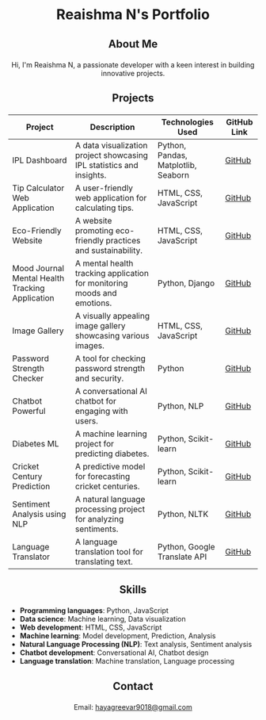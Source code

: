 # <p align="center">Reaishma N's Portfolio</p>

## <p align="center">About Me</p>
<p align="center">Hi, I'm Reaishma N, a passionate developer with a keen interest in building innovative projects.</p>

## <p align="center">Projects</p>
<div align="center">

| **Project** | **Description** | **Technologies Used** | **GitHub Link** |
| --- | --- | --- | --- |
| IPL Dashboard | A data visualization project showcasing IPL statistics and insights. | Python, Pandas, Matplotlib, Seaborn | [GitHub](https://github.com/Reaishma/IPL-Dashboard) |
| Tip Calculator Web Application | A user-friendly web application for calculating tips. | HTML, CSS, JavaScript | [GitHub](https://github.com/Reaishma/Tip-calculator-) |
| Eco-Friendly Website | A website promoting eco-friendly practices and sustainability. | HTML, CSS, JavaScript | [GitHub](https://github.com/Reaishma/Eco-friendly-website-) |
| Mood Journal Mental Health Tracking Application | A mental health tracking application for monitoring moods and emotions. | Python, Django | [GitHub](https://github.com/Reaishma/Mood-journal-a-mental-health-tracking-application-) |
| Image Gallery | A visually appealing image gallery showcasing various images. | HTML, CSS, JavaScript | [GitHub](https://github.com/Reaishma/Image-gallery-) |
| Password Strength Checker | A tool for checking password strength and security. | Python | [GitHub](https://github.com/Reaishma/Password-strength-checker-) |
| Chatbot Powerful | A conversational AI chatbot for engaging with users. | Python, NLP | [GitHub](https://github.com/Reaishma/Chatbot-powerful-) |
| Diabetes ML | A machine learning project for predicting diabetes. | Python, Scikit-learn | [GitHub](https://github.com/Reaishma/DiabetesML-) |
| Cricket Century Prediction | A predictive model for forecasting cricket centuries. | Python, Scikit-learn | [GitHub](https://github.com/Reaishma/Cricket-century-prediction-) |
| Sentiment Analysis using NLP | A natural language processing project for analyzing sentiments. | Python, NLTK | [GitHub](https://github.com/Reaishma/Sentiment-analysis-using-NLP) |
| Language Translator | A language translation tool for translating text. | Python, Google Translate API | [GitHub](https://github.com/Reaishma/Language-translator-) |

</div>

## <p align="center">Skills</p>
* **Programming languages**: Python, JavaScript
* **Data science**: Machine learning, Data visualization
* **Web development**: HTML, CSS, JavaScript
* **Machine learning**: Model development, Prediction, Analysis
* **Natural Language Processing (NLP)**: Text analysis, Sentiment analysis
* **Chatbot development**: Conversational AI, Chatbot design
* **Language translation**: Machine translation, Language processing

## <p align="center">Contact</p>
<p align="center">Email: <a href="mailto:hayagreevar9018@gmail.com">hayagreevar9018@gmail.com</a></p>



